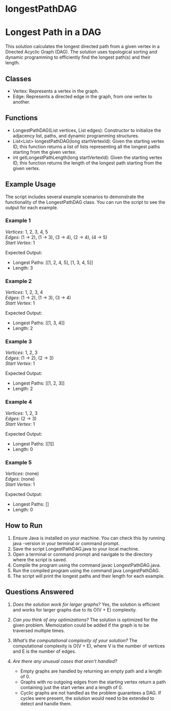# longestPathDAG
# Longest Path in a DAG

This solution calculates the longest directed path from a given vertex in a Directed Acyclic Graph (DAG). The solution uses topological sorting and dynamic programming to efficiently find the longest path(s) and their length.

## Classes

- Vertex: Represents a vertex in the graph.
- Edge: Represents a directed edge in the graph, from one vertex to another.

## Functions

- LongestPathDAG(List<Vertex> vertices, List<Edge> edges): Constructor to initialize the adjacency list, paths, and dynamic programming structures.
- List<List<Long>> longestPathDAG(long startVertexId): Given the starting vertex ID, this function returns a list of lists representing all the longest paths starting from the given vertex.
- int getLongestPathLength(long startVertexId): Given the starting vertex ID, this function returns the length of the longest path starting from the given vertex.

## Example Usage

The script includes several example scenarios to demonstrate the functionality of the LongestPathDAG class. You can run the script to see the output for each example.

### Example 1
*Vertices*: 1, 2, 3, 4, 5  
*Edges*: (1 → 2), (1 → 3), (3 → 4), (2 → 4), (4 → 5)  
*Start Vertex*: 1

Expected Output:
- Longest Paths: [[1, 2, 4, 5], [1, 3, 4, 5]]
- Length: 3

### Example 2
*Vertices*: 1, 2, 3, 4  
*Edges*: (1 → 2), (1 → 3), (3 → 4)  
*Start Vertex*: 1

Expected Output:
- Longest Paths: [[1, 3, 4]]
- Length: 2

### Example 3
*Vertices*: 1, 2, 3  
*Edges*: (1 → 2), (2 → 3)  
*Start Vertex*: 1

Expected Output:
- Longest Paths: [[1, 2, 3]]
- Length: 2

### Example 4
*Vertices*: 1, 2, 3  
*Edges*: (2 → 3)  
*Start Vertex*: 1

Expected Output:
- Longest Paths: [[1]]
- Length: 0

### Example 5
*Vertices*: (none)  
*Edges*: (none)  
*Start Vertex*: 1

Expected Output:
- Longest Paths: []
- Length: 0

## How to Run

1. Ensure Java is installed on your machine. You can check this by running java -version in your terminal or command prompt.
2. Save the script LongestPathDAG.java to your local machine.
3. Open a terminal or command prompt and navigate to the directory where the script is saved.
4. Compile the program using the command javac LongestPathDAG.java.
5. Run the compiled program using the command java LongestPathDAG.
6. The script will print the longest paths and their length for each example.

## Questions Answered

1. *Does the solution work for larger graphs?*
   Yes, the solution is efficient and works for larger graphs due to its O(V + E) complexity.

2. *Can you think of any optimizations?*
   The solution is optimized for the given problem. Memoization could be added if the graph is to be traversed multiple times.

3. *What’s the computational complexity of your solution?*
   The computational complexity is O(V + E), where V is the number of vertices and E is the number of edges.

4. *Are there any unusual cases that aren't handled?*
    - Empty graphs are handled by returning an empty path and a length of 0.
    - Graphs with no outgoing edges from the starting vertex return a path containing just the start vertex and a length of 0.
    - Cyclic graphs are not handled as the problem guarantees a DAG. If cycles were present, the solution would need to be extended to detect and handle them.
